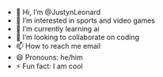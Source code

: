 - 👋 Hi, I’m @JustynLeonard
- 👀 I’m interested in sports and video games
- 🌱 I’m currently learning ai
- 💞️ I’m looking to collaborate on coding
- 📫 How to reach me email
- 😄 Pronouns: he/him
- ⚡ Fun fact: I am cool

<!---
JustynLeonard/JustynLeonard is a ✨ special ✨ repository because its `README.md` (this file) appears on your GitHub profile.
You can click the Preview link to take a look at your changes.
--->
